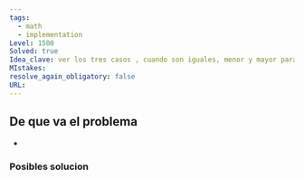 ```yaml
---
tags:
  - math
  - implementation
Level: 1500
Solved: true 
Idea_clave: ver los tres casos , cuando son iguales, menor y mayor para dos elementos consecutivos, y preguntarse cuandono cumple
MIstakes: 
resolve_again_obligatory: false
URL: 
---
```


## De que va el problema

- 

### Posibles solucion
